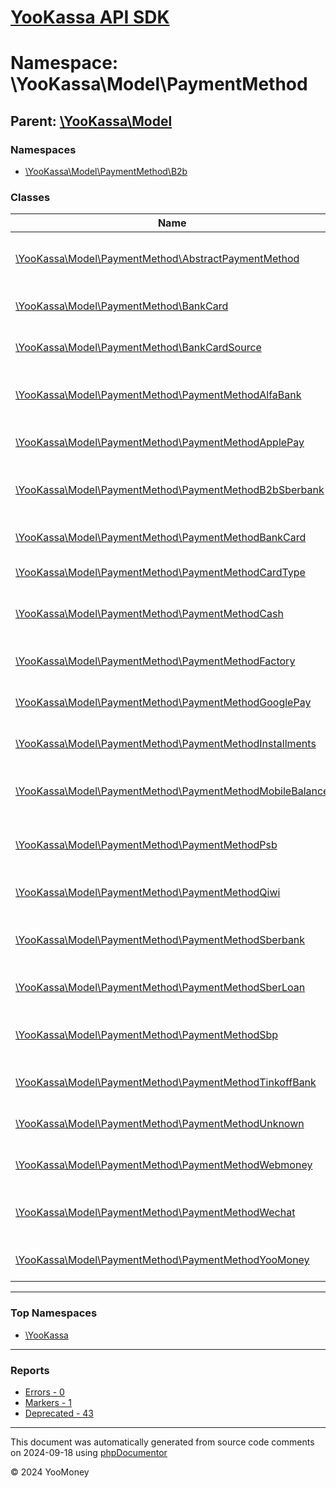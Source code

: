 # [YooKassa API SDK](../home.md)

# Namespace: \YooKassa\Model\PaymentMethod

## Parent: [\YooKassa\Model](../namespaces/yookassa-model.md)

### Namespaces

* [\YooKassa\Model\PaymentMethod\B2b](../namespaces/yookassa-model-paymentmethod-b2b.md)

### Classes

| Name | Summary |
| ---- | ------- |
| [\YooKassa\Model\PaymentMethod\AbstractPaymentMethod](../classes/YooKassa-Model-PaymentMethod-AbstractPaymentMethod.md) | Абстрактный класс, описывающий основные свойства и методы платежных методов |
| [\YooKassa\Model\PaymentMethod\BankCard](../classes/YooKassa-Model-PaymentMethod-BankCard.md) | Класс, описывающий объект банковской карты |
| [\YooKassa\Model\PaymentMethod\BankCardSource](../classes/YooKassa-Model-PaymentMethod-BankCardSource.md) | BankCardSource - Источник данных банковской карты |
| [\YooKassa\Model\PaymentMethod\PaymentMethodAlfaBank](../classes/YooKassa-Model-PaymentMethod-PaymentMethodAlfaBank.md) | Класс, описывающий метод оплаты, при оплате через Альфа Банк |
| [\YooKassa\Model\PaymentMethod\PaymentMethodApplePay](../classes/YooKassa-Model-PaymentMethod-PaymentMethodApplePay.md) | Класс, описывающий метод оплаты, при оплате через Apple Pay |
| [\YooKassa\Model\PaymentMethod\PaymentMethodB2bSberbank](../classes/YooKassa-Model-PaymentMethod-PaymentMethodB2bSberbank.md) | Класс, описывающий метод оплаты, при оплате через Сбербанк Бизнес Онлайн |
| [\YooKassa\Model\PaymentMethod\PaymentMethodBankCard](../classes/YooKassa-Model-PaymentMethod-PaymentMethodBankCard.md) | Класс, описывающий метод оплаты банковской картой |
| [\YooKassa\Model\PaymentMethod\PaymentMethodCardType](../classes/YooKassa-Model-PaymentMethod-PaymentMethodCardType.md) | PaymentMethodCardType - Тип банковской карты. |
| [\YooKassa\Model\PaymentMethod\PaymentMethodCash](../classes/YooKassa-Model-PaymentMethod-PaymentMethodCash.md) | Класс, описывающий метод оплаты, при оплате наличными через терминал |
| [\YooKassa\Model\PaymentMethod\PaymentMethodFactory](../classes/YooKassa-Model-PaymentMethod-PaymentMethodFactory.md) | Фабрика создания объекта платежных методов из массива |
| [\YooKassa\Model\PaymentMethod\PaymentMethodGooglePay](../classes/YooKassa-Model-PaymentMethod-PaymentMethodGooglePay.md) | Класс, описывающий метод оплаты, при оплате через Google Pay |
| [\YooKassa\Model\PaymentMethod\PaymentMethodInstallments](../classes/YooKassa-Model-PaymentMethod-PaymentMethodInstallments.md) | Класс, описывающий метод оплаты при оплате по частям |
| [\YooKassa\Model\PaymentMethod\PaymentMethodMobileBalance](../classes/YooKassa-Model-PaymentMethod-PaymentMethodMobileBalance.md) | Класс, описывающий метод оплаты, при оплате с баланса мобильного телефона |
| [\YooKassa\Model\PaymentMethod\PaymentMethodPsb](../classes/YooKassa-Model-PaymentMethod-PaymentMethodPsb.md) | Абстрактный класс, описывающий основные свойства и методы платежных методов |
| [\YooKassa\Model\PaymentMethod\PaymentMethodQiwi](../classes/YooKassa-Model-PaymentMethod-PaymentMethodQiwi.md) | Класс, описывающий метод оплаты, при оплате через Qiwi |
| [\YooKassa\Model\PaymentMethod\PaymentMethodSberbank](../classes/YooKassa-Model-PaymentMethod-PaymentMethodSberbank.md) | Класс, описывающий метод оплаты, при оплате через Сбербанк Онлайн |
| [\YooKassa\Model\PaymentMethod\PaymentMethodSberLoan](../classes/YooKassa-Model-PaymentMethod-PaymentMethodSberLoan.md) | Класс, описывающий метод оплаты, при оплате через Tinkoff |
| [\YooKassa\Model\PaymentMethod\PaymentMethodSbp](../classes/YooKassa-Model-PaymentMethod-PaymentMethodSbp.md) | Класс, описывающий метод оплаты, при оплате через сервис быстрых платежей |
| [\YooKassa\Model\PaymentMethod\PaymentMethodTinkoffBank](../classes/YooKassa-Model-PaymentMethod-PaymentMethodTinkoffBank.md) | Класс, описывающий метод оплаты, при оплате через Tinkoff |
| [\YooKassa\Model\PaymentMethod\PaymentMethodUnknown](../classes/YooKassa-Model-PaymentMethod-PaymentMethodUnknown.md) | Класс, описывающий неизвестный метод оплаты |
| [\YooKassa\Model\PaymentMethod\PaymentMethodWebmoney](../classes/YooKassa-Model-PaymentMethod-PaymentMethodWebmoney.md) | Класс, описывающий метод оплаты, при оплате через Webmoney. |
| [\YooKassa\Model\PaymentMethod\PaymentMethodWechat](../classes/YooKassa-Model-PaymentMethod-PaymentMethodWechat.md) | Абстрактный класс, описывающий основные свойства и методы платежных методов |
| [\YooKassa\Model\PaymentMethod\PaymentMethodYooMoney](../classes/YooKassa-Model-PaymentMethod-PaymentMethodYooMoney.md) | Класс, описывающий метод оплаты, при оплате через ЮMoney |

---

### Top Namespaces

* [\YooKassa](../namespaces/yookassa.md)

---

### Reports
* [Errors - 0](../reports/errors.md)
* [Markers - 1](../reports/markers.md)
* [Deprecated - 43](../reports/deprecated.md)

---

This document was automatically generated from source code comments on 2024-09-18 using [phpDocumentor](http://www.phpdoc.org/)

&copy; 2024 YooMoney